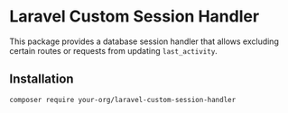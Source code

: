 # Laravel Custom Session Handler

This package provides a database session handler that allows excluding certain routes or requests from updating `last_activity`.

## Installation

```bash
composer require your-org/laravel-custom-session-handler
